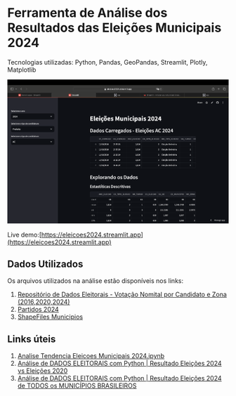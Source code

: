 # Ferramenta de Análise dos Resultados das Eleições Municipais 2024

Tecnologias utilizadas: Python, Pandas, GeoPandas, Streamlit, Plotly, Matplotlib

![image info](./imgs/demo.png)

Live demo:[https://eleicoes2024.streamlit.app](https://eleicoes2024.streamlit.app) 

## Dados Utilizados
Os arquivos utilizados na análise estão disponíveis nos links:
1. [Repositório de Dados Eleitorais - Votação Nomital por Candidato e Zona (2016,2020,2024)](https://dadosabertos.tse.jus.br/dataset/?tags=Ano+2024)
2. [Partidos 2024](https://github.com/programacaodinamica/analise-dados/blob/master/dados/partidos2024.csv)
3. [ShapeFiles Municipios](https://www.ibge.gov.br/geociencias/organizacao-do-territorio/malhas-territoriais/15774-malhas.html)

## Links úteis
1. [Analise Tendencia Eleicoes Municipais 2024.ipynb](https://github.com/programacaodinamica/analise-dados/blob/master/notebooks/Analise_Tendencia_Eleicoes_Municipais_2024.ipynb)
2. [Análise de DADOS ELEITORAIS com Python | Resultado Eleições 2024 vs Eleições 2020](https://youtu.be/7TbcjpmJiRU)
3. [Análise de DADOS ELEITORAIS com Python | Resultado Eleições 2024 de TODOS os MUNICÍPIOS BRASILEIROS](https://youtu.be/vn7nlospNSU)
